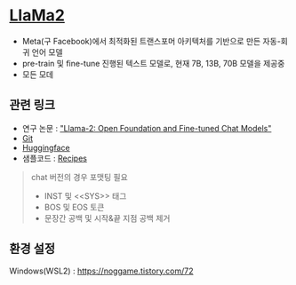 
# [LlaMa2](https://github.com/facebookresearch/llama)

- Meta(구 Facebook)에서 최적화된 트랜스포머 아키텍처를 기반으로 만든 자동-회귀 언어 모델
- pre-train 및 fine-tune 진행된 텍스트 모델로, 현재 7B, 13B, 70B 모델을 제공중
- 모든 모데

## 관련 링크
- 연구 논문 : ["Llama-2: Open Foundation and Fine-tuned Chat Models"](https://huggingface.co/meta-llama/Llama-2-7b/blob/main/arxiv.org/abs/2307.09288)
- [Git](https://github.com/facebookresearch/llama)
- [Huggingface](https://huggingface.co/meta-llama)
- 샘플코드 : [Recipes](https://github.com/facebookresearch/llama-recipes)

> chat 버전의 경우 포맷팅 필요
> - INST 및 \<\<SYS\>\> 태그
> - BOS 및 EOS 토큰
> - 문장간 공백 및 시작&끝 지점 공백 제거



## 환경 설정

Windows(WSL2) : https://noggame.tistory.com/72


